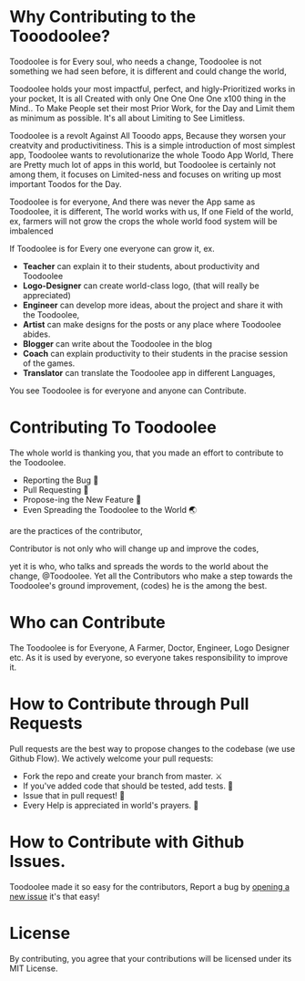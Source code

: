 # Why Contributing to the Tooodoolee?
Toodoolee is for Every soul, who needs a change, 
Toodoolee is not something we had seen before, it is different and could change the world,

Toodoolee holds your most impactful, perfect, and higly-Prioritized works in your pocket,
It is all Created with only One One One One x100 thing in the Mind.. To Make People set their most Prior Work, for the Day and Limit them as minimum as possible. It's all about Limiting to See Limitless.


Toodoolee is a revolt Against All Tooodo apps, Because they worsen your creatvity and productivitiness. This is a simple introduction of most simplest app, Toodoolee wants to revolutionarize the whole Toodo App World, There are Pretty much lot of apps in this world, but Toodoolee is certainly not among them, it focuses on Limited-ness and focuses on writing up most important Toodos for the Day.


Toodoolee is for everyone, And there was never the App same as Toodoolee, it is different,
The world works with us, If one Field of the world, ex, farmers will not grow the crops the whole world food system will be imbalenced


If Toodoolee is for Every one everyone can grow it,
ex.

- **Teacher** can explain it to their students, about productivity and Toodoolee
- **Logo-Designer** can create world-class logo, (that will really be appreciated)
- **Engineer** can develop more ideas, about the project and share it with the Toodoolee,
- **Artist** can make designs for the posts or any place where Toodoolee abides.
- **Blogger** can write about the Toodoolee in the blog
- **Coach** can explain productivity to their students in the pracise session of the games.
- **Translator** can translate the Toodoolee app in different Languages,

You see Toodoolee is for everyone and anyone can Contribute.

# Contributing To Toodoolee
The whole world is thanking you, that you made an effort to contribute to the Toodoolee.

- Reporting the Bug 👻 
- Pull Requesting 🐇 
- Propose-ing the New Feature 🌹 
- Even Spreading the Toodoolee to the World 🌏 

are the practices of the contributor, 

Contributor is not only who will change up and improve the codes, 

yet it is who, who talks and spreads the words to the world about the change, @Toodoolee.
Yet all the Contributors who make a step towards the Toodoolee's ground improvement, (codes) he is the among the best.


# Who can Contribute
The Toodoolee is for Everyone, 
A Farmer, Doctor, Engineer, Logo Designer etc. As it is used by everyone, so everyone takes responsibility to improve it.

# How to Contribute through Pull Requests
Pull requests are the best way to propose changes to the codebase (we use Github Flow). We actively welcome your pull requests:

   - Fork the repo and create your branch from master. ⚔️
   - If you've added code that should be tested, add tests. 💯
   - Issue that in pull request! 🥇 
   - Every Help is appreciated in world's prayers. 🤲
   
  
# How to Contribute with Github Issues.
Toodoolee made it so easy for the contributors, Report a bug by [opening a new issue](https://github.com/toodoolee/toodoolee/issues/new/choose) it's that easy!


# License
By contributing, you agree that your contributions will be licensed under its MIT License.
